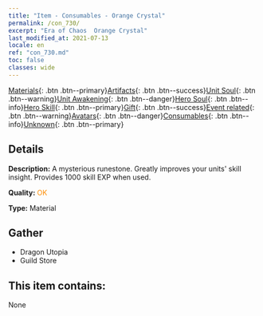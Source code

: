 ```yaml
---
title: "Item - Consumables - Orange Crystal"
permalink: /con_730/
excerpt: "Era of Chaos  Orange Crystal"
last_modified_at: 2021-07-13
locale: en
ref: "con_730.md"
toc: false
classes: wide
---
```

 [Materials](/Items/){: .btn .btn--primary}[Artifacts](/Items/Artifacts/){: .btn .btn--success}[Unit Soul](/Items/UnitSoul/){: .btn .btn--warning}[Unit Awakening](/Items/UnitAwakening/){: .btn .btn--danger}[Hero Soul](/Items/HeroSoul/){: .btn .btn--info}[Hero Skill](/Items/HeroSkill/){: .btn .btn--primary}[Gift](/Items/Gift/){: .btn .btn--success}[Event related](/Items/Events/){: .btn .btn--warning}[Avatars](/Items/Avatars/){: .btn .btn--danger}[Consumables](/Items/Consumables/){: .btn .btn--info}[Unknown](/Items/Unknown/){: .btn .btn--primary}

## Details
 **Description:** A mysterious runestone. Greatly improves your units' skill insight. Provides 1000 skill EXP when used.

 **Quality:** <span style="color: #FF8C00">OK</span>

 **Type:** Material

## Gather

*    Dragon Utopia 
*    Guild Store 

## This item contains:

  None

